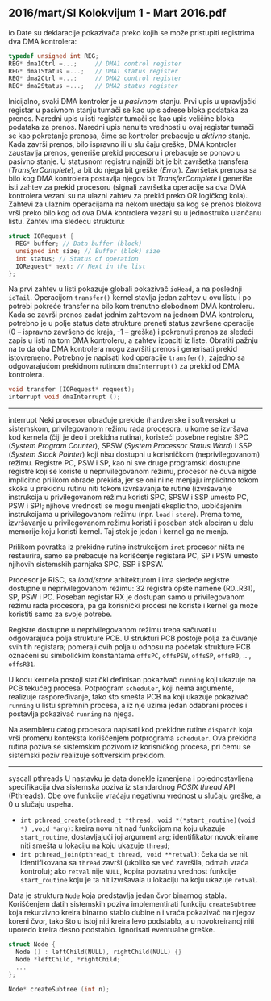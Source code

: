 2016/mart/SI Kolokvijum 1 - Mart 2016.pdf
--------------------------------------------------------------------------------
io
Date su deklaracije pokazivača preko kojih se može pristupiti registrima dva DMA kontrolera:
```cpp
typedef unsigned int REG;
REG* dma1Ctrl =...;     // DMA1 control register
REG* dma1Status =...;   // DMA1 status register
REG* dma2Ctrl =...;     // DMA2 control register
REG* dma2Status =...;   // DMA2 status register
```
Inicijalno, svaki DMA kontroler je u *pasivnom*  stanju. Prvi upis u upravljački registar u
pasivnom stanju tumači se kao upis adrese bloka podataka za prenos. Naredni upis u isti
registar tumači se kao upis veličine bloka podataka za prenos. Naredni upis nenulte vrednosti
u ovaj registar tumači se kao pokretanje prenosa, čime se kontroler prebacuje u *aktivno* stanje.
Kada završi prenos, bilo ispravno ili u slu
čaju greške, DMA kontroler zaustavlja prenos,
generiše prekid procesoru i prebacuje se ponovo u pasivno stanje. U statusnom registru najniži
bit je bit završetka transfera (*TransferComplete*), a bit do njega bit greške (*Error*). Završetak
prenosa sa bilo kog DMA kontrolera postavlja njegov bit *TransferComplete*  i generiše isti
zahtev za prekid procesoru (signali završetka operacije sa dva DMA kontrolera vezani su na
ulazni zahtev za prekid preko OR logičkog kola).
Zahtevi za ulaznim operacijama na nekom uređaju sa kog se prenos blokova vrši preko bilo
kog od ova DMA kontrolera vezani su u jednostruko ulančanu listu. Zahtev ima sledeću
strukturu:
```cpp
struct IORequest {
  REG* buffer; // Data buffer (block)
  unsigned int size; // Buffer (blok) size
  int status; // Status of operation
  IORequest* next; // Next in the list
};
```
Na prvi zahtev u listi pokazuje globali pokazivač `ioHead`, a na poslednji `ioTail`. Operacijom
`transfer()` kernel stavlja jedan zahtev u ovu listu i po potrebi pokreće transfer na bilo kom
trenutno slobodnom DMA kontroleru. Kada se završi prenos zadat jednim zahtevom na
jednom DMA kontroleru, potrebno je u polje status date strukture preneti status završene
operacije (0 –  ispravno završeno do kraja, -1 –  greška) i pokrenuti prenos za sledeći zapis u
listi na tom DMA kontroleru, a zahtev izbaciti iz liste. Obratiti pažnju na to da oba DMA
kontrolera mogu završiti prenos i generisati prekid istovremeno.
Potrebno je napisati kod operacije `transfer()`, zajedno sa odgovarajućom prekidnom
rutinom `dmaInterrupt()` za prekid od DMA kontrolera.
```cpp
void transfer (IORequest* request);
interrupt void dmaInterrupt ();
```

--------------------------------------------------------------------------------
interrupt
Neki procesor obrađuje prekide (hardverske i softverske) u sistemskom, privilegovanom
režimu rada procesora, u kome se izvršava kod kernela (čiji je deo i prekidna rutina), koristeći
posebne registre SPC (*System Program Counter*), SPSW (*System Processor Status Word*) i
SSP (*System Stack Pointer*) koji nisu dostupni u korisničkom (neprivilegovanom) režimu.
Registre PC, PSW i SP, kao ni sve druge programski dostupne registre koji se koriste u
neprivilegovanom režimu, procesor ne čuva nigde implicitno prilikom obrade prekida, jer se
oni ni ne menjaju implicitno tokom skoka u prekidnu rutinu niti tokom izvršavanja te rutine
(izvršavanje instrukcija u privilegovanom režimu koristi SPC, SPSW i SSP umesto PC, PSW
i SP);   njihove vrednosti se mogu menjati eksplicitno, uobičajenim instrukcijama u
privilegovanom režimu (npr. `load` i `store`). Prema tome, izvršavanje u privilegovanom
režimu koristi i poseban stek alociran u delu memorije koju koristi kernel. Taj stek je jedan i
kernel ga ne menja.

Prilikom povratka iz prekidne rutine instrukcijom `iret` procesor ništa ne restaurira, samo se
prebacuje na korišćenje registara PC, SP i PSW umesto njihovih sistemskih parnjaka SPC,
SSP i SPSW.

Procesor je RISC, sa *load/store* arhitekturom i ima sledeće registre dostupne u
neprivilegovanom režimu: 32 registra opšte namene (R0..R31), SP, PSW i PC. Poseban
registar RX je dostupan samo u privilegovanom režimu rada procesora, pa ga korisnički
procesi ne koriste i kernel ga može koristiti samo za svoje potrebe.

Registre dostupne u neprivilegovanom režimu treba sačuvati u odgovarajuća polja strukture
PCB. U strukturi PCB postoje polja za čuvanje svih tih registara;  pomeraji ovih polja u
odnosu na početak strukture PCB označeni su simboličkim konstantama `offsPC`, `offsPSW`, `offsSP`, `offsR0`, ..., `offsR31`.

U kodu kernela postoji statički definisan pokazivač `running`  koji ukazuje na PCB tekućeg
procesa. Potprogram `scheduler`, koji nema argumente, realizuje raspoređivanje, tako što
smešta PCB na koji ukazuje pokazivač `running` u listu spremnih procesa, a iz nje uzima jedan
odabrani proces i postavlja pokazivač `running` na njega.

Na asembleru datog procesora napisati kod prekidne rutine `dispatch`  koja vrši promenu
konteksta korišćenjem potprograma `scheduler`. Ova prekidna rutina poziva se sistemskim
pozivom iz korisničkog procesa, pri čemu se sistemski poziv realizuje softverskim prekidom.

--------------------------------------------------------------------------------
syscall pthreads
U nastavku je data donekle izmenjena i pojednostavljena specifikacija dva sistemska poziva iz
standardnog *POSIX thread*  API (Pthreads). Obe ove funkcije vraćaju negativnu vrednost u slučaju greške, a 0 u slučaju uspeha.

- `int pthread_create(pthread_t *thread, void *(*start_routine)(void *) ,void *arg)`: kreira novu nit nad funkcijom na koju ukazuje `start_routine`, dostavljajući joj argument `arg`;  identifikator novokreirane niti smešta u lokaciju na koju ukazuje `thread`;
- `int pthread_join(pthread_t thread, void **retval)`: čeka da se nit
identifikovana sa `thread`  završi (ukoliko se već završila, odmah vraća kontrolu);  ako
`retval`  nije `NULL`, kopira povratnu vrednost funkcije `start_routine`  koju je ta nit
izvršavala u lokaciju na koju ukazuje `retval`.

Data je struktura `Node`  koja predstavlja jedan čvor binarnog stabla. Korišćenjem datih
sistemskih poziva implementirati funkciju `createSubtree`  koja rekurzivno kreira binarno
stablo dubine `n`  i vraća pokazivač na njegov koreni čvor, tako što u istoj niti kreira levo
podstablo, a u novokreiranoj niti uporedo kreira desno podstablo. Ignorisati eventualne greške.
```cpp
struct Node {
  Node () : leftChild(NULL), rightChild(NULL) {}
  Node *leftChild, *rightChild;
  ...
};

Node* createSubtree (int n);
```
